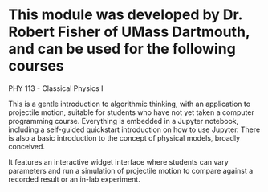 # This module was developed by Dr. Robert Fisher of UMass Dartmouth, and can be used for the following courses

PHY 113 - Classical Physics I

This is a gentle introduction to algorithmic thinking, with an application to projectile motion, suitable for students who have not yet taken a computer 
programming course. Everything is embedded in a Jupyter notebook, including a self-guided quickstart introduction on how to use Jupyter. There is also a 
basic introduction to the concept of physical models, broadly conceived.

It features an interactive widget interface where students can vary parameters and run a simulation of projectile motion to compare 
against a recorded result or an in-lab experiment.
